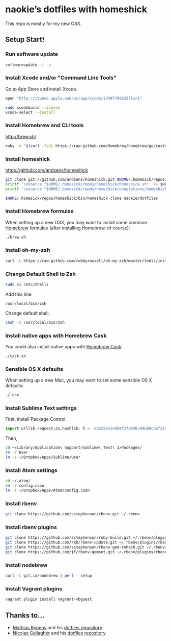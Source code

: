 # naokie’s dotfiles with homeshick

This repo is mostly for my new OSX.

## Setup Start!

### Run software update

```bash
softwareupdate -i -a
```

### Install Xcode and/or "Command Line Tools"

Go to App Store and install Xcode.

```bash
open "http://itunes.apple.com/us/app/xcode/id497799835?ls=1"
```

```bash
sudo xcodebuild -license
xcode-select --install
```

### Install Homebrew and CLI tools

http://brew.sh/

```bash
ruby -e "$(curl -fsSL https://raw.github.com/Homebrew/homebrew/go/install)"
```

### Install homeshick

https://github.com/andsens/homeshick

```bash
git clone git://github.com/andsens/homeshick.git $HOME/.homesick/repos/homeshick
printf '\nsource "$HOME/.homesick/repos/homeshick/homeshick.sh"' >> $HOME/.bashrc
printf '\nsource "$HOME/.homesick/repos/homeshick/completions/homeshick-completion.bash"' >> $HOME/.bashrc
```

```bash
$HOME/.homesick/repos/homeshick/bin/homeshick clone naokie/dotfiles
```

### Install Homebrew formulae

When setting up a new OSX, you may want to install some common [Homebrew](http://brew.sh/) formulae (after installing Homebrew, of course):

```bash
./brew.sh
```

### Install oh-my-zsh

```bash
curl -L https://raw.github.com/robbyrussell/oh-my-zsh/master/tools/install.sh | sh
```

### Change Default Shell to Zsh

```bash
sudo vi /etc/shells
```

Add this line.

```
/usr/local/bin/zsh
```

Change default shell.

```bash
chsh -s /usr/local/bin/zsh
```

### Install native apps with Homebrew Cask

You could also install native apps with [Homebrew Cask](http://caskroom.io/):

```bash
./cask.sh
```

### Sensible OS X defaults

When setting up a new Mac, you may want to set some sensible OS X defaults:

```bash
./.osx
```

### Install Sublime Text settings

First, install Package Control.

```python
import urllib.request,os,hashlib; h = 'eb2297e1a458f27d836c04bb0cbaf282' + 'd0e7a3098092775ccb37ca9d6b2e4b7d'; pf = 'Package Control.sublime-package'; ipp = sublime.installed_packages_path(); urllib.request.install_opener( urllib.request.build_opener( urllib.request.ProxyHandler()) ); by = urllib.request.urlopen( 'http://packagecontrol.io/' + pf.replace(' ', '%20')).read(); dh = hashlib.sha256(by).hexdigest(); print('Error validating download (got %s instead of %s), please try manual install' % (dh, h)) if dh != h else open(os.path.join( ipp, pf), 'wb' ).write(by)
```

Then,

```bash
cd ~/Library/Application\ Support/Sublime\ Text\ 3/Packages/
rm -r User
ln -s ~/Dropbox/Apps/Sublime/User
```

### Install Atom settings

```bash
cd ~/.atom/
rm -r config.cson
ln -s ~/Dropbox/Apps/Atom/config.cson
```

### Install rbenv

```bash
git clone https://github.com/sstephenson/rbenv.git ~/.rbenv
```

### Install rbenv plugins

```bash
git clone https://github.com/sstephenson/ruby-build.git ~/.rbenv/plugins/ruby-build
git clone https://github.com/rkh/rbenv-update.git ~/.rbenv/plugins/rbenv-update
git clone https://github.com/sstephenson/rbenv-gem-rehash.git ~/.rbenv/plugins/rbenv-gem-rehash
git clone https://github.com/jf/rbenv-gemset.git ~/.rbenv/plugins/rbenv-gemset
```

### Install nodebrew

```bash
curl -L git.io/nodebrew | perl - setup
```

### Install Vagrant plugins

```bash
vagrant plugin install vagrant-vbguest

```

## Thanks to…

* [Mathias Bynens](http://mathiasbynens.be/) and his [dotfiles repository](https://github.com/mathiasbynens/dotfiles)
* [Nicolas Gallagher](http://nicolasgallagher.com/) and his [dotfiles repository](https://github.com/necolas/dotfiles)
